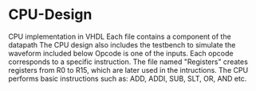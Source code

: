# CPU-Design
CPU implementation in VHDL
Each file contains a component of the datapath 
The CPU design also includes the testbench to simulate the waveform included below
Opcode is one of the inputs. Each opcode corresponds to a specific instruction.
The file named "Registers" creates registers from R0 to R15, which are later used in the intructions. 
The CPU performs basic instructions such as: ADD, ADDI, SUB, SLT, OR, AND etc.

